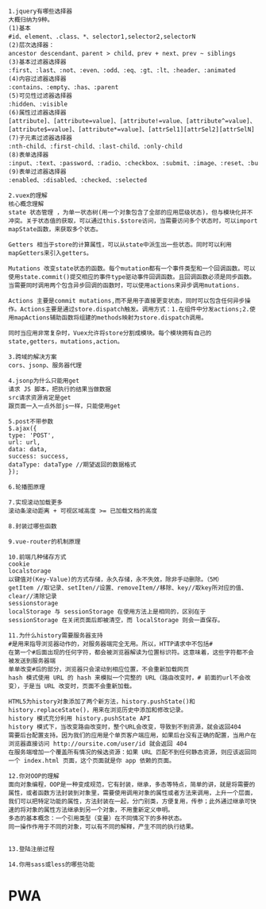 
    1.jquery有哪些选择器
    大概归纳为9种。
    (1)基本
    #id、element、.class、*、selector1,selector2,selectorN
    (2)层次选择器：
    ancestor descendant、parent > child、prev + next、prev ~ siblings
    (3)基本过滤器选择器
    :first、:last、:not、:even、:odd、:eq、:gt、:lt、:header、:animated
    (4)内容过滤器选择器
    :contains、:empty、:has、:parent
    (5)可见性过滤器选择器
    :hidden、:visible
    (6)属性过滤器选择器
    [attribute]、[attribute=value]、[attribute!=value、[attribute^=value]、[attribute$=value]、[attribute*=value]、[attrSel1][attrSel2][attrSelN]
    (7)子元素过滤器选择器
    :nth-child、:first-child、:last-child、:only-child
    (8)表单选择器
    :input、:text、:password、:radio、:checkbox、:submit、:image、:reset、:button、:file、:hidden
    (9)表单过滤器选择器
    :enabled、:disabled、:checked、:selected

    2.vuex的理解
    核心概念理解
    state 状态管理 ，为单一状态树(用一个对象包含了全部的应用层级状态)，但与模块化并不冲突。关于状态值的获取，可以通过this.$store访问，当需要访问多个状态时，可以import mapState函数，来获取多个状态。

    Getters 相当于store的计算属性，可以从state中派生出一些状态。同时可以利用mapGetters来引入getters。

    Mutations 改变state状态的函数。每个mutation都有一个事件类型和一个回调函数。可以使用state.commit()提交相应的事件type驱动事件回调函数。且回调函数必须是同步函数。当需要同时调用两个包含异步回调的函数时，可以使用actions来异步调用mutations.

    Actions 主要是commit mutations,而不是用于直接更变状态，同时可以包含任何异步操作。Actions主要是通过store.dispatch触发。调用方式：1.在组件中分发actions;2.使用mapActions辅助函数将组建的methods映射为store.dispatch调用。

    同时当应用非常复杂时，Vuex允许将store分割成模块。每个模块拥有自己的state,getters，mutations,action。

    3.跨域的解决方案
    cors、jsonp、服务器代理

    4.jsonp为什么只能用get
    请求 JS 脚本，把执行的结果当做数据
    src请求资源肯定是get
    跟页面一入一点外部js一样，只能使用get

    5.post不带参数
    $.ajax({
    type: 'POST',
    url: url,
    data: data,
    success: success,
    dataType: dataType //期望返回的数据格式
    });

    6.轮播图原理

    7.实现滚动加载更多
    滚动条滚动距离 + 可视区域高度 >= 已加载文档的高度

    8.封装过哪些函数

    9.vue-router的机制原理

    10.前端几种储存方式
    cookie
    localstorage
    以键值对(Key-Value)的方式存储，永久存储，永不失效，除非手动删除。（5M）
    getItem //取记录、setIten//设置、removeItem//移除、key//取key所对应的值、clear//清除记录
    sessionstorage
    localStorage 与 sessionStorage 在使用方法上是相同的，区别在于 sessionStorage 在关闭页面后即被清空，而 localStorage 则会一直保存。

    11.为什么history需要服务器支持
    #是用来指导浏览器动作的，对服务器端完全无用。所以，HTTP请求中不包括#
    在第一个#后面出现的任何字符，都会被浏览器解读为位置标识符。这意味着，这些字符都不会被发送到服务器端
    单单改变#后的部分，浏览器只会滚动到相应位置，不会重新加载网页
    hash 模式使用 URL 的 hash 来模拟一个完整的 URL（路由改变时，# 前面的url不会改变），于是当 URL 改变时，页面不会重新加载。

    HTML5为history对象添加了两个新方法，history.pushState()和history.replaceState()，用来在浏览历史中添加和修改记录。
    history 模式充分利用 history.pushState API 
    history 模式下，当改变路由改变时，整个URL会改变，导致到不到资源，就会返回404
    需要后台配置支持。因为我们的应用是个单页客户端应用，如果后台没有正确的配置，当用户在浏览器直接访问 http://oursite.com/user/id 就会返回 404
    在服务端增加一个覆盖所有情况的候选资源：如果 URL 匹配不到任何静态资源，则应该返回同一个 index.html 页面，这个页面就是你 app 依赖的页面。

    12.你对OOP的理解
    面向对象编程，OOP是一种变成规范，它有封装，继承，多态等特点，简单的讲，就是将需要的属性，或者函数方法封装到对象里，需要使用调用对象的属性或者方法来调用，上升一个层面，我们可以把特定功能的属性，方法封装在一起，分门别类，方便复用，传参；此外通过继承可快速的将对象的属性方法继承到另一个对象，不用重新定义申明。
    多态的基本概念：一个引用类型（变量）在不同情况下的多种状态。
    同一操作作用于不同的对象，可以有不同的解释，产生不同的执行结果。


    13.登陆注册过程

    14.你用sass或less的哪些功能

#  PWA


